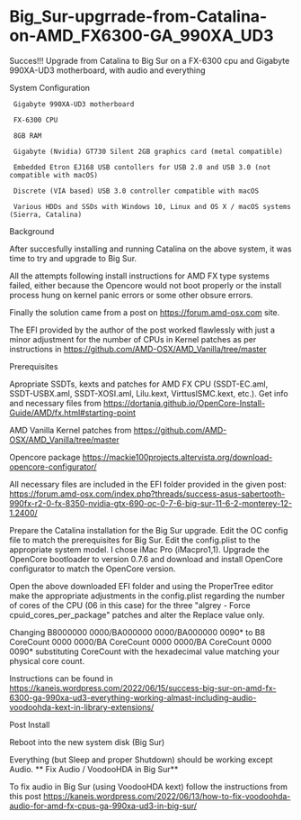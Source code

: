 # Big_Sur-upgrrade-from-Catalina-on-AMD_FX6300-GA_990XA_UD3
 Succes!!! Upgrade from Catalina to Big Sur on a FX-6300 cpu and Gigabyte 990XA-UD3 motherboard, with audio and everything

 System Configuration

     Gigabyte 990XA-UD3 motherboard

     FX-6300 CPU

     8GB RAM

     Gigabyte (Nvidia) GT730 Silent 2GB graphics card (metal compatible)

     Embedded Etron EJ168 USB contollers for USB 2.0 and USB 3.0 (not compatible with macOS)

     Discrete (VIA based) USB 3.0 controller compatible with macOS

     Various HDDs and SSDs with Windows 10, Linux and OS X / macOS systems (Sierra, Catalina)

 Background

 After succesfully installing and running Catalina on the above system, it was time to try and upgrade to Big Sur.

 All the attempts following install instructions for AMD FX type systems failed, either because the Opencore would not boot properly or the install process hung on kernel panic errors or some other obsure errors.

 Finally the solution came from a post on https://forum.amd-osx.com site.

 The EFI provided by the author of the post worked flawlessly with just a minor adjustment for the number of CPUs in Kernel patches as per instructions in https://github.com/AMD-OSX/AMD_Vanilla/tree/master

 Prerequisites

   Apropriate SSDTs, kexts and patches for AMD FX CPU (SSDT-EC.aml, SSDT-USBX.aml, SSDT-XOSI.aml, Lilu.kext, VirttuslSMC.kext, etc.). Get info and necessary files from https://dortania.github.io/OpenCore-Install-Guide/AMD/fx.html#starting-point

   AMD Vanilla Kernel patches from https://github.com/AMD-OSX/AMD_Vanilla/tree/master

   Opencore package https://mackie100projects.altervista.org/download-opencore-configurator/

   All necessary files are included in the EFI folder provided in the given post: https://forum.amd-osx.com/index.php?threads/success-asus-sabertooth-990fx-r2-0-fx-8350-nvidia-gtx-690-oc-0-7-6-big-sur-11-6-2-monterey-12-1.2400/

   Prepare the Catalina installation for the Big Sur upgrade. Edit the OC config file to match the prerequisites for Big Sur. Edit the config.plist to the appropriate system model. I chose iMac Pro (iMacpro1,1). Upgrade the OpenCore bootloader to version 0.7.6 and download and install OpenCore configurator to match the OpenCore version.

   Open the above downloaded EFI folder and using the ProperTree editor make the appropriate adjustments in the config.plist regarding the number of cores of the CPU (06 in this case) for the three "algrey - Force cpuid_cores_per_package" patches and alter the Replace value only.

   Changing B8000000 0000/BA000000 0000/BA000000 0090* to B8 CoreCount 0000 0000/BA CoreCount 0000 0000/BA CoreCount 0000 0090* substituting CoreCount with the hexadecimal value matching your physical core count.

Instructions can be found in https://kaneis.wordpress.com/2022/06/15/success-big-sur-on-amd-fx-6300-ga-990xa-ud3-everything-working-almast-including-audio-voodoohda-kext-in-library-extensions/

 Post Install

 Reboot into the new system disk (Big Sur)

 Everything (but Sleep and proper Shutdown) should be working except Audio.
 ** Fix Audio / VoodooHDA in Big Sur**

 To fix audio in Big Sur (using VoodooHDA kext) follow the instructions from this post https://kaneis.wordpress.com/2022/06/13/how-to-fix-voodoohda-audio-for-amd-fx-cpus-ga-990xa-ud3-in-big-sur/
